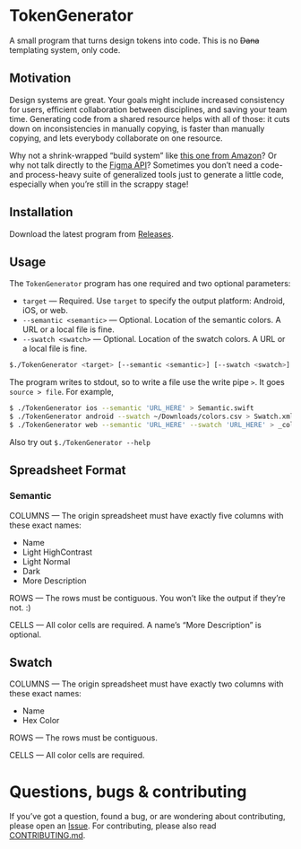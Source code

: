 # TokenGenerator

A small program that turns design tokens into code. This is no ~~Dana~~ templating system, only code.

## Motivation

Design systems are great. Your goals might include increased consistency for users, efficient collaboration between disciplines, and saving your team time. Generating code from a shared resource helps with all of those: it cuts down on inconsistencies in manually copying, is faster than manually copying, and lets everybody collaborate on one resource.

Why not a shrink-wrapped “build system” like [this one from Amazon](https://amzn.github.io/style-dictionary/#/)? Or why not talk directly to the [Figma API](https://www.figma.com/developers/api)? Sometimes you don’t need a code- and process-heavy suite of generalized tools just to generate a little code, especially when you’re still in the scrappy stage!

## Installation

Download the latest program from [Releases](https://github.com/loganmoseley/TokenGenerator/releases).

## Usage

The `TokenGenerator` program has one required and two optional parameters:

- `target` — Required. Use `target` to specify the output platform: Android, iOS, or web.
- `--semantic <semantic>` — Optional. Location of the semantic colors. A URL or a local file is fine.
- `--swatch <swatch>` — Optional. Location of the swatch colors. A URL or a local file is fine.

```sh
$./TokenGenerator <target> [--semantic <semantic>] [--swatch <swatch>]
```

The program writes to stdout, so to write a file use the write pipe `>`. It goes `source > file`. For example,

```sh
$ ./TokenGenerator ios --semantic 'URL_HERE' > Semantic.swift
$ ./TokenGenerator android --swatch ~/Downloads/colors.csv > Swatch.xml
$ ./TokenGenerator web --semantic 'URL_HERE' --swatch 'URL_HERE' > _colors.scss
```

Also try out `$./TokenGenerator --help`

## Spreadsheet Format

### Semantic

COLUMNS — The origin spreadsheet must have exactly five columns with these exact names:

- Name
- Light HighContrast
- Light Normal
- Dark
- More Description

ROWS — The rows must be contiguous. You won’t like the output if they’re not. :)

CELLS — All color cells are required. A name’s “More Description” is optional.

## Swatch

COLUMNS — The origin spreadsheet must have exactly two columns with these exact names:

- Name
- Hex Color

ROWS — The rows must be contiguous.

CELLS — All color cells are required.

# Questions, bugs & contributing

If you’ve got a question, found a bug, or are wondering about contributing, please open an [Issue](https://github.com/loganmoseley/TokenGenerator/issues). For contributing, please also read [CONTRIBUTING.md](CONTRIBUTING.md).

